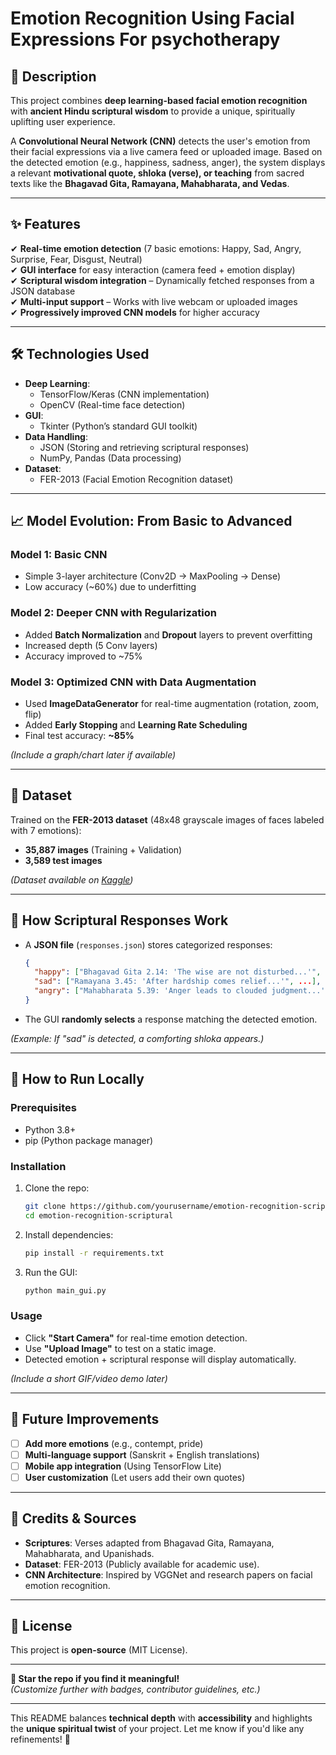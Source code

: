 
# Emotion Recognition Using Facial Expressions For psychotherapy

## 📖 Description  
This project combines **deep learning-based facial emotion recognition** with **ancient Hindu scriptural wisdom** to provide a unique, spiritually uplifting user experience.  

A **Convolutional Neural Network (CNN)** detects the user's emotion from their facial expressions via a live camera feed or uploaded image. Based on the detected emotion (e.g., happiness, sadness, anger), the system displays a relevant **motivational quote, shloka (verse), or teaching** from sacred texts like the **Bhagavad Gita, Ramayana, Mahabharata, and Vedas**.  

---

## ✨ Features  
✔ **Real-time emotion detection** (7 basic emotions: Happy, Sad, Angry, Surprise, Fear, Disgust, Neutral)  
✔ **GUI interface** for easy interaction (camera feed + emotion display)  
✔ **Scriptural wisdom integration** – Dynamically fetched responses from a JSON database  
✔ **Multi-input support** – Works with live webcam or uploaded images  
✔ **Progressively improved CNN models** for higher accuracy  

---

## 🛠 Technologies Used  
- **Deep Learning**:  
  - TensorFlow/Keras (CNN implementation)  
  - OpenCV (Real-time face detection)  
- **GUI**:  
  - Tkinter (Python’s standard GUI toolkit)  
- **Data Handling**:  
  - JSON (Storing and retrieving scriptural responses)  
  - NumPy, Pandas (Data processing)  
- **Dataset**:  
  - FER-2013 (Facial Emotion Recognition dataset)  

---

## 📈 Model Evolution: From Basic to Advanced  
### **Model 1: Basic CNN**  
- Simple 3-layer architecture (Conv2D → MaxPooling → Dense)  
- Low accuracy (~60%) due to underfitting  

### **Model 2: Deeper CNN with Regularization**  
- Added **Batch Normalization** and **Dropout** layers to prevent overfitting  
- Increased depth (5 Conv layers)  
- Accuracy improved to ~75%  

### **Model 3: Optimized CNN with Data Augmentation**  
- Used **ImageDataGenerator** for real-time augmentation (rotation, zoom, flip)  
- Added **Early Stopping** and **Learning Rate Scheduling**  
- Final test accuracy: **~85%**  

*(Include a graph/chart later if available)*  

---

## 📂 Dataset  
Trained on the **FER-2013 dataset** (48x48 grayscale images of faces labeled with 7 emotions):  
- **35,887 images** (Training + Validation)  
- **3,589 test images**  

*(Dataset available on [Kaggle](https://www.kaggle.com/datasets/msambare/fer2013))*  

---

## 📜 How Scriptural Responses Work  
- A **JSON file** (`responses.json`) stores categorized responses:  
  ```json
  {
    "happy": ["Bhagavad Gita 2.14: 'The wise are not disturbed...'", ...],
    "sad": ["Ramayana 3.45: 'After hardship comes relief...'", ...],
    "angry": ["Mahabharata 5.39: 'Anger leads to clouded judgment...'", ...]
  }
  ```
- The GUI **randomly selects** a response matching the detected emotion.  

*(Example: If "sad" is detected, a comforting shloka appears.)*  

---

## 🚀 How to Run Locally  

### **Prerequisites**  
- Python 3.8+  
- pip (Python package manager)  

### **Installation**  
1. Clone the repo:  
   ```bash
   git clone https://github.com/yourusername/emotion-recognition-scriptural.git
   cd emotion-recognition-scriptural
   ```
2. Install dependencies:  
   ```bash
   pip install -r requirements.txt
   ```
3. Run the GUI:  
   ```bash
   python main_gui.py
   ```

### **Usage**  
- Click **"Start Camera"** for real-time emotion detection.  
- Use **"Upload Image"** to test on a static image.  
- Detected emotion + scriptural response will display automatically.  

*(Include a short GIF/video demo later)*  

---

## 🔮 Future Improvements  
- [ ] **Add more emotions** (e.g., contempt, pride)  
- [ ] **Multi-language support** (Sanskrit + English translations)  
- [ ] **Mobile app integration** (Using TensorFlow Lite)  
- [ ] **User customization** (Let users add their own quotes)  

---

## 🙏 Credits & Sources  
- **Scriptures**: Verses adapted from Bhagavad Gita, Ramayana, Mahabharata, and Upanishads.  
- **Dataset**: FER-2013 (Publicly available for academic use).  
- **CNN Architecture**: Inspired by VGGNet and research papers on facial emotion recognition.  

---

## 📄 License  
This project is **open-source** (MIT License).  

---

**🌟 Star the repo if you find it meaningful!**  
*(Customize further with badges, contributor guidelines, etc.)*  

---

This README balances **technical depth** with **accessibility** and highlights the **unique spiritual twist** of your project. Let me know if you'd like any refinements! 🚀
